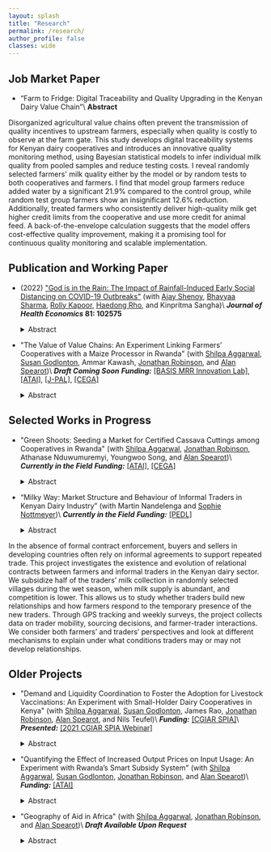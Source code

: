 ```yaml
---
layout: splash
title: "Research"
permalink: /research/
author_profile: false
classes: wide
---
```


<h2> Job Market Paper </h2>

- “Farm to Fridge: Digital Traceability and Quality Upgrading in the Kenyan Dairy Value Chain”\\
**Abstract**
	<div align="justify">	  
Disorganized agricultural value chains often prevent the transmission of quality incentives to upstream farmers, especially when quality is costly to observe at the farm gate. This study develops digital traceability systems for Kenyan dairy cooperatives and introduces an innovative quality monitoring method, using Bayesian statistical models to infer individual milk quality from pooled samples and reduce testing costs. I reveal randomly selected farmers' milk quality either by the model or by random tests to both cooperatives and farmers. I find that model group farmers reduce added water by a significant 21.9% compared to the control group, while random test group farmers show an insignificant 12.6% reduction. Additionally, treated farmers who consistently deliver high-quality milk get higher credit limits from the cooperative and use more credit for animal feed. A back-of-the-envelope calculation suggests that the model offers cost-effective quality improvement, making it a promising tool for continuous quality monitoring and scalable implementation.
	</div>	

<h2> Publication and Working Paper </h2>

- (2022) ["God is in the Rain: The Impact of Rainfall-Induced Early Social Distancing on COVID-19 Outbreaks"](/files/covid_jhe.pdf) (with [Ajay Shenoy](https://people.ucsc.edu/~azshenoy/), [Bhavyaa Sharma](https://www.bhavyaasharma.com/), [Rolly Kapoor](https://rollykapoor.github.io/), [Haedong Rho](https://www.ha-rho.com/), and Kinpritma Sangha)\\
**_Journal of Health Economics_ 81: 102575**
	<details>
	  <summary>Abstract</summary>
	<div align="justify">
	We measure the benefit to society created by preventing COVID-19 deaths through a marginal increase in early social distancing. We exploit county-level rainfall on the last weekend before statewide lockdown in the early phase of the pandemic. After controlling for historical rainfall, temperature, and state fixed-effects, current rainfall is a plausibly exogenous instrument for social distancing. A one percent decrease in the population leaving home on the weekend before lockdown creates an average of 132 dollars of benefit per county resident within 2 weeks. The impacts of earlier distancing compound over time and mainly arise from lowering the risk of a major outbreak, yielding large but unevenly distributed social benefit.
	</div>
	</details>

- "The Value of Value Chains: An Experiment Linking Farmers’ Cooperatives with a Maize Processor in Rwanda" (with [Shilpa Aggarwal](https://aggarwalshilpa.wixsite.com/home), [Susan Godlonton](https://sites.williams.edu/sg5/), Ammar Kawash, [Jonathan Robinson](https://sites.google.com/view/jmrtwo/home), and [Alan Spearot](https://people.ucsc.edu/~aspearot/))\\
**_Draft Coming Soon_**
**_Funding:_** [[BASIS MRR Innovation Lab]](https://basis.ucdavis.edu/project/value-linking-farmers-maize-value-chains-rwanda), [[ATAI]](https://www.atai-research.org/project/the-value-of-value-chains-an-experiment-linking-farmers-cooperatives-with-a-maize-processor-in-rwanda/), [[J-PAL]](https://www.povertyactionlab.org/evaluation/connecting-smallholder-farmers-agricultural-value-chains-rwanda), [[CEGA]](https://cega.berkeley.edu/research/the-impact-of-linking-farmers-cooperatives-with-a-maize-processor-in-rwanda/)
	
	<details>
	  <summary>Abstract</summary>
	<div align="justify">  
  Lack of access to output markets is a key barrier to productivity growth of agriculture in developing countries, because it reduces the profitability of investment in productivity. We conduct a field experiment with 180 maize-growing cooperatives in rural Rwanda where a treatment group received support from the WFP Farm to Market Alliance to form connections with processors, while a control group farmed as usual. We find that the program immediately increased the probability of selling into the formal output value chain, and dramatically increased revenue by 150%-300%, driven largely by large increases in land under cultivation and input usage.
	</div>	
	</details>





<h2> Selected Works in Progress </h2>

- "Green Shoots: Seeding a Market for Certified Cassava Cuttings among Cooperatives in Rwanda" (with [Shilpa Aggarwal](https://aggarwalshilpa.wixsite.com/home), [Jonathan Robinson](https://sites.google.com/view/jmrtwo/home), Athanase Nduwumuremyi, Youngwoo Song, and [Alan Spearot](https://people.ucsc.edu/~aspearot/))\\
**_Currently in the Field_**
**_Funding:_** [[ATAI]](https://www.atai-research.org/project/creating-a-market-for-high-quality-cassava-cuttings-the-role-of-quality-certification-and-demand-stimulation/), [[CEGA]](https://cega.berkeley.edu/research/creating-a-market-for-high-quality-cassava-cuttings-the-role-of-quality-certification-and-demand-stimulation/)
	
	<details>
	  <summary>Abstract</summary>
	<div align="justify">	  
	Many farmers in rural areas of developing countries do not use high-quality inputs, either because sellers of quality inputs are located far away or because the quality of inputs cannot be ascertained easily. This not only keeps farmers' income low in the short run but also has deleterious long-term consequences by preventing the development of value chains that require reliable access to high-quality farm output. In this study, we establish a market for high-quality cassava planting materials among cooperatives in Rwanda. Working with RAB, we randomly provide certification to cassava cooperatives and supplement this with a demand stimulation intervention in which we provide a subset of local farmers with information on crop diseases and how they can procure quality cassava planting material from certified cooperatives. We measure impacts on crop diseases, profits, and yields of cooperatives, as well as cassava planting and sourcing decisions of local farmers.
	</div>	
	</details>




- “Milky Way: Market Structure and Behaviour of Informal Traders in Kenyan Dairy Industry” (with Martin Nandelenga and [Sophie Nottmeyer](https://sophistecon.github.io/))\\
**_Currently in the Field_**
**_Funding:_** [[PEDL]](https://pedl.cepr.org/)

	<details>
	  <summary>Abstract</summary>
	<div align="justify">	  
In the absence of formal contract enforcement, buyers and sellers in developing countries often rely on informal agreements to support repeated trade. This project investigates the existence and evolution of relational contracts between farmers and informal traders in the Kenyan dairy sector. We subsidize half of the traders’ milk collection in randomly selected villages during the wet season, when milk supply is abundant, and competition is lower. This allows us to study whether traders build new relationships and how farmers respond to the temporary presence of the new traders. Through GPS tracking and weekly surveys, the project collects data on trader mobility, sourcing decisions, and farmer-trader interactions. We consider both farmers’ and traders’ perspectives and look at different mechanisms to explain under what conditions traders may or may not develop relationships.
	</div>	
	</details>


<h2> Older Projects </h2>

- "Demand and Liquidity Coordination to Foster the Adoption for Livestock Vaccinations: An Experiment with Small-Holder Dairy Cooperatives in Kenya" (with [Shilpa Aggarwal](https://aggarwalshilpa.wixsite.com/home), [Susan Godlonton](https://sites.williams.edu/sg5/), James Rao, [Jonathan Robinson](https://sites.google.com/view/jmrtwo/home), [Alan Spearot](https://people.ucsc.edu/~aspearot/), and Nils Teufel)\\
**_Funding:_** [[CGIAR SPIA]](https://iaes.cgiar.org/spia/impact-evidence)\\
**_Presented:_** [[2021 CGIAR SPIA Webinar]](https://iaes.cgiar.org/spia/webinars/webinar-6-designing-cgiar-impact-assessment-studies-solar-irrigation-and-livestock)
  <details>
    <summary>Abstract</summary>
  <div align="justify">    
     East Coast Fever (ECF) is a deadly cattle disease transmitted by ticks. While an effective ECF vaccine exists, take-up is low in many areas. There are two main reasons for the low adoption: First, technically, the vaccine must be administered to a large number of animals at once (the minimum package size has enough dosage for 40 cattle), and so farmers with only a few cattle cannot access the vaccine individually. Second, the vaccine is expensive for small-scale farmers, costing about $320 for a 40-dose package (straw). We conduct a randomized controlled trial with 210 subunits (milk collection routes) within 39 dairy cooperatives in Kenya to evaluate the effect of a demand aggregation intervention (in which farmers are encouraged to vaccinate together) cross-cut with a “checkoff system” intervention (in which a percentage of milk sales is set aside at milk cooperatives to be allocated for vaccine purchase) on the adoption of ECF vaccine.
  </div> 
  </details>
  




- "Quantifying the Effect of Increased Output Prices on Input Usage: An Experiment with Rwanda’s Smart Subsidy System" (with [Shilpa Aggarwal](https://aggarwalshilpa.wixsite.com/home), [Susan Godlonton](https://sites.williams.edu/sg5/), [Jonathan Robinson](https://sites.google.com/view/jmrtwo/home), and [Alan Spearot](https://people.ucsc.edu/~aspearot/))\\
**_Funding:_** [[ATAI]](https://www.atai-research.org/project/quantifying-the-effect-of-increased-output-prices-on-input-usage-an-experiment-with-rwandas-smart-subsidy-system/)
  <details>
    <summary>Abstract</summary>
  <div align="justify">   
     Like much of Sub-Saharan Africa, a contributing factor to low agricultural productivity in Rwanda is the low usage of modern inputs like chemical fertilizer and improved seeds. A primary cause of low input usage is that low and variable prices for crop sales at harvest-time may make farmers uncertain about the profitability of investing in improved inputs during the planting and growing seasons. We randomly offer a subset of mid-sized cooperatives a guarantee of the price they will receive at harvest time. With the government-led digital SNS database records of input usage in Rwanda, we quantify the effect of higher anticipated output prices at the end of the season on input utilization during the season and in subsequent seasons.
  </div> 
  </details>
  



- "Geography of Aid in Africa" (with [Shilpa Aggarwal](https://aggarwalshilpa.wixsite.com/home), [Jonathan Robinson](https://sites.google.com/view/jmrtwo/home), and [Alan Spearot](https://people.ucsc.edu/~aspearot/))\\
**_Draft Available Upon Request_**
  <details>
    <summary>Abstract</summary>
  <div align="justify">    
     Rural households tend to be poor, and thus in greater need of aid. However, aid programs likely make trade-offs regarding how much aid to give and where to send it based on needs as well as operating costs. As delivering aid to those most in-need is likely the more costly, there are opportunities for misallocation in the provision of aid. We study the spatial distribution of aid and investigate whether there is spatial misallocation in aid provision.
  </div>
  </details>
 
